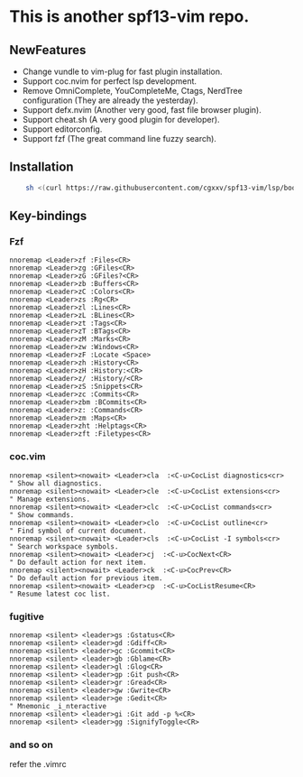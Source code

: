# This is another spf13-vim repo.

## NewFeatures
* Change vundle to vim-plug for fast plugin installation.
* Support coc.nvim for perfect lsp development.
* Remove OmniComplete, YouCompleteMe, Ctags, NerdTree configuration (They are already the yesterday).
* Support defx.nvim (Another very good, fast file browser plugin).
* Support cheat.sh (A very good plugin for developer).
* Support editorconfig.
* Support fzf (The great command line fuzzy search).


## Installation
```bash
    sh <(curl https://raw.githubusercontent.com/cgxxv/spf13-vim/lsp/bootstrap.sh -L)
```

## Key-bindings

### Fzf

```vim
nnoremap <Leader>zf :Files<CR>
nnoremap <Leader>zg :GFiles<CR>
nnoremap <Leader>zG :GFiles?<CR>
nnoremap <Leader>zb :Buffers<CR>
nnoremap <Leader>zC :Colors<CR>
nnoremap <Leader>zs :Rg<CR>
nnoremap <Leader>zl :Lines<CR>
nnoremap <Leader>zL :BLines<CR>
nnoremap <Leader>zt :Tags<CR>
nnoremap <Leader>zT :BTags<CR>
nnoremap <Leader>zM :Marks<CR>
nnoremap <Leader>zw :Windows<CR>
nnoremap <Leader>zF :Locate <Space>
nnoremap <Leader>zh :History<CR>
nnoremap <Leader>zH :History:<CR>
nnoremap <Leader>z/ :History/<CR>
nnoremap <Leader>zS :Snippets<CR>
nnoremap <Leader>zc :Commits<CR>
nnoremap <Leader>zbm :BCommits<CR>
nnoremap <Leader>z: :Commands<CR>
nnoremap <Leader>zm :Maps<CR>
nnoremap <Leader>zht :Helptags<CR>
nnoremap <Leader>zft :Filetypes<CR>
```

### coc.vim
```vim
nnoremap <silent><nowait> <Leader>cla  :<C-u>CocList diagnostics<cr>     " Show all diagnostics.
nnoremap <silent><nowait> <Leader>cle  :<C-u>CocList extensions<cr>      " Manage extensions.
nnoremap <silent><nowait> <Leader>clc  :<C-u>CocList commands<cr>        " Show commands.
nnoremap <silent><nowait> <Leader>clo  :<C-u>CocList outline<cr>         " Find symbol of current document.
nnoremap <silent><nowait> <Leader>cls  :<C-u>CocList -I symbols<cr>      " Search workspace symbols.
nnoremap <silent><nowait> <Leader>cj  :<C-u>CocNext<CR>                 " Do default action for next item.
nnoremap <silent><nowait> <Leader>ck  :<C-u>CocPrev<CR>                 " Do default action for previous item.
nnoremap <silent><nowait> <Leader>cp  :<C-u>CocListResume<CR>           " Resume latest coc list.
```

### fugitive
```vim
nnoremap <silent> <leader>gs :Gstatus<CR>
nnoremap <silent> <leader>gd :Gdiff<CR>
nnoremap <silent> <leader>gc :Gcommit<CR>
nnoremap <silent> <leader>gb :Gblame<CR>
nnoremap <silent> <leader>gl :Glog<CR>
nnoremap <silent> <leader>gp :Git push<CR>
nnoremap <silent> <leader>gr :Gread<CR>
nnoremap <silent> <leader>gw :Gwrite<CR>
nnoremap <silent> <leader>ge :Gedit<CR>
" Mnemonic _i_nteractive
nnoremap <silent> <leader>gi :Git add -p %<CR>
nnoremap <silent> <leader>gg :SignifyToggle<CR>
```

### and so on
refer the .vimrc
